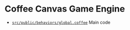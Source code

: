 Coffee Canvas Game Engine
=========================

* [`src/public/behaviors/global.coffee`](src/public/behaviors/global.coffee) Main code
